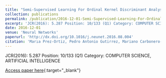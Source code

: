 ```yaml
---
title: "Semi-Supervised Learning For Ordinal Kernel Discriminant Analysis"
collection: publications
permalink: /publication/2016-12-01-Semi-Supervised-Learning-For-Ordinal-Kernel-Discriminant-Analysis
excerpt: 'JCR(2016): 5.287 Position: 10/133 (Q1) Category: COMPUTER SCIENCE, ARTIFICIAL INTELLIGENCE'
date: 2016-12-01
venue: 'Neural Networks'
paperurl: 'http://dx.doi.org/10.1016/j.neunet.2016.08.004'
citation: 'Marıa Prez-Ortiz, Pedro Antonio Gutirrez, Mariano Carbonero-Ruz, Csar Hervs-Martınez, &quot;Semi-Supervised Learning For Ordinal Kernel Discriminant Analysis.&quot; Neural Networks, Vol. 84, 2016, pp.57--66.'
---
```

JCR(2016): 5.287 Position: 10/133 (Q1) Category: COMPUTER SCIENCE, ARTIFICIAL INTELLIGENCE

[Access paper here](http://dx.doi.org/10.1016/j.neunet.2016.08.004){:target="_blank"}
